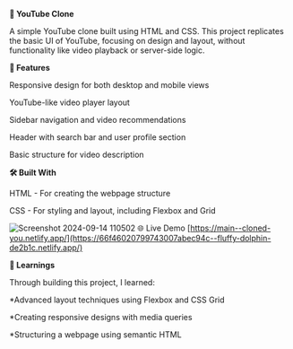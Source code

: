 **🎥 YouTube Clone**

A simple YouTube clone built using HTML and CSS. This project replicates the basic UI of YouTube, focusing on design and layout, without functionality like video playback or server-side logic.

**🚀 Features**

Responsive design for both desktop and mobile views

YouTube-like video player layout

Sidebar navigation and video recommendations

Header with search bar and user profile section

Basic structure for video description

**🛠️ Built With**

HTML - For creating the webpage structure

CSS - For styling and layout, including Flexbox and Grid


![Screenshot 2024-09-14 110502](https://github.com/user-attachments/assets/695031fe-a995-43af-ba87-39abfd220d81)
🌐 Live Demo
[https://main--cloned-you.netlify.app/](https://66f46020799743007abec94c--fluffy-dolphin-de2b1c.netlify.app/)

**📖 Learnings**

Through building this project, I learned:

*Advanced layout techniques using Flexbox and CSS Grid

*Creating responsive designs with media queries

*Structuring a webpage using semantic HTML

